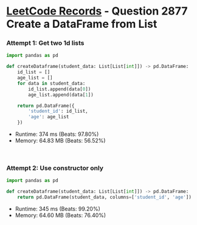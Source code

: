 # [LeetCode Records](../../README.md) - Question 2877 Create a DataFrame from List

### Attempt 1: Get two 1d lists
```py
import pandas as pd

def createDataframe(student_data: List[List[int]]) -> pd.DataFrame:
    id_list = []
    age_list = []
    for data in student_data:
        id_list.append(data[0])
        age_list.append(data[1])

    return pd.DataFrame({
        'student_id': id_list,
        'age': age_list
    })
```
- Runtime: 374 ms (Beats: 97.80%)
- Memory: 64.83 MB (Beats: 56.52%)

<br>

### Attempt 2: Use constructor only
```py
import pandas as pd

def createDataframe(student_data: List[List[int]]) -> pd.DataFrame:
    return pd.DataFrame(student_data, columns=['student_id', 'age'])
```
- Runtime: 345 ms (Beats: 99.20%)
- Memory: 64.60 MB (Beats: 76.40%)

<br>
